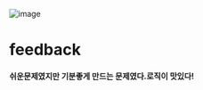 ![image](https://user-images.githubusercontent.com/104501394/229584185-86b6b768-78b3-4252-9d00-e3f0ab990724.png)

# feedback
#### 쉬운문제였지만 기분좋게 만드는 문제였다.로직이 맛있다!
